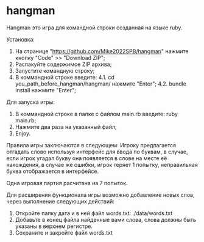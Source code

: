 # hangman

Hangman это игра для командной строки созданная на языке ruby. 

Установка:
1. На странице "https://github.com/Mike2022SPB/hangman" нажмите кнопку "Code" >> "Download ZIP";
2. Распакуйте содержимое ZIP архива;
3. Запустите командную строку;
4. В коммандной строке введите:
4.1. cd you_path_before_hangman/hangman/ нажмите "Enter";
4.2. bundle install нажмите "Enter";

Для запуска игры: 
1. В коммандной строке в папке с файлом main.rb введите: ruby main.rb;
2. Нажмите два раза на указанный файл;
3. Enjoy.

Правила игры заключаются в следующем:
Игроку предлагается отгадать слово используя интерфейс для ввода по буквам, в случае, если игрок угадал букву она появляется в слове
на месте её нахождения, в случае же ошибки, игрок теряет 1 попытку, неправильная буква отображается в интерфейсе.

Одна игровая партия расчитана на 7 попыток.

Для расширения функционала игры возможно добавление новых слов, через выполнение следующих действий:
1. Откройте папку дата и в ней файл words.txt: ./data/words.txt
2. Добавьте в конец файла найденные вами слова, слова должны быть указаны в верхнем регистре.
3. Сохраните и закройте файл words.txt
